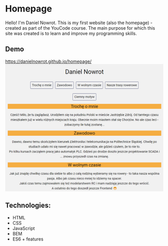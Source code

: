 # Homepage
Hello! I'm Daniel Nowrot. This is my first website (also the homepage) - created as part of the YouCode course.
The main purpose for which this site was created is to learn and improve my programming skills.
## Demo
https://danielnowrot.github.io/homepage/
![](https://github.com/danielnowrot/homepage/blob/985c6bc665145f5632e1c8bbec66ae5b8f598009/images/homepageScreen.png)
## Technologies:
- HTML
- CSS
- JavaScript
- BEM
- ES6 + features
